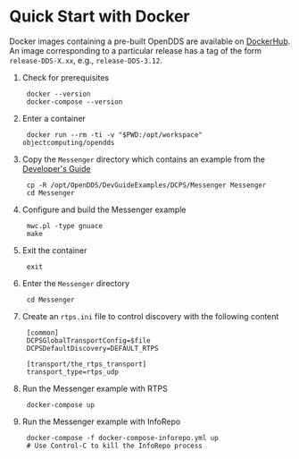 # Quick Start with Docker

Docker images containing a pre-built OpenDDS are available on
[DockerHub](https://hub.docker.com/r/objectcomputing/opendds/).  An image
corresponding to a particular release has a tag of the form `release-DDS-X.xx`,
e.g., `release-DDS-3.12`.

1. Check for prerequisites

        docker --version
        docker-compose --version

2. Enter a container

        docker run --rm -ti -v "$PWD:/opt/workspace" objectcomputing/opendds

3. Copy the `Messenger` directory which contains an example from the [Developer's Guide](http://download.objectcomputing.com/OpenDDS/OpenDDS-latest.pdf)

        cp -R /opt/OpenDDS/DevGuideExamples/DCPS/Messenger Messenger
        cd Messenger

4. Configure and build the Messenger example

        mwc.pl -type gnuace
        make

5. Exit the container

        exit

6. Enter the `Messenger` directory

        cd Messenger

7. Create an `rtps.ini` file to control discovery with the following content

        [common]
        DCPSGlobalTransportConfig=$file
        DCPSDefaultDiscovery=DEFAULT_RTPS

        [transport/the_rtps_transport]
        transport_type=rtps_udp

8. Run the Messenger example with RTPS

        docker-compose up

9. Run the Messenger example with InfoRepo

        docker-compose -f docker-compose-inforepo.yml up
        # Use Control-C to kill the InfoRepo process
